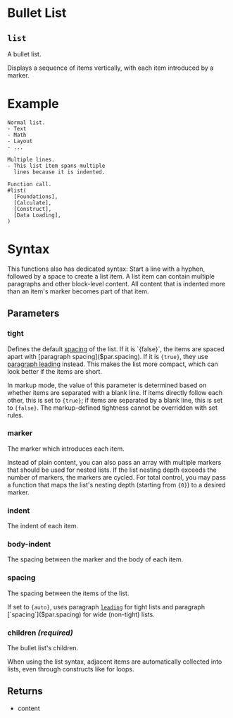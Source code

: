 # Bullet List

## `list`

A bullet list.

Displays a sequence of items vertically, with each item introduced by a
marker.

# Example
```example
Normal list.
- Text
- Math
- Layout
- ...

Multiple lines.
- This list item spans multiple
  lines because it is indented.

Function call.
#list(
  [Foundations],
  [Calculate],
  [Construct],
  [Data Loading],
)
```

# Syntax
This functions also has dedicated syntax: Start a line with a hyphen,
followed by a space to create a list item. A list item can contain multiple
paragraphs and other block-level content. All content that is indented
more than an item's marker becomes part of that item.

## Parameters

### tight 

Defines the default [spacing]($list.spacing) of the list. If it is
`{false}`, the items are spaced apart with
[paragraph spacing]($par.spacing). If it is `{true}`, they use
[paragraph leading]($par.leading) instead. This makes the list more
compact, which can look better if the items are short.

In markup mode, the value of this parameter is determined based on
whether items are separated with a blank line. If items directly follow
each other, this is set to `{true}`; if items are separated by a blank
line, this is set to `{false}`. The markup-defined tightness cannot be
overridden with set rules.



### marker 

The marker which introduces each item.

Instead of plain content, you can also pass an array with multiple
markers that should be used for nested lists. If the list nesting depth
exceeds the number of markers, the markers are cycled. For total
control, you may pass a function that maps the list's nesting depth
(starting from `{0}`) to a desired marker.



### indent 

The indent of each item.

### body-indent 

The spacing between the marker and the body of each item.

### spacing 

The spacing between the items of the list.

If set to `{auto}`, uses paragraph [`leading`]($par.leading) for tight
lists and paragraph [`spacing`]($par.spacing) for wide (non-tight)
lists.

### children *(required)*

The bullet list's children.

When using the list syntax, adjacent items are automatically collected
into lists, even through constructs like for loops.



## Returns

- content

